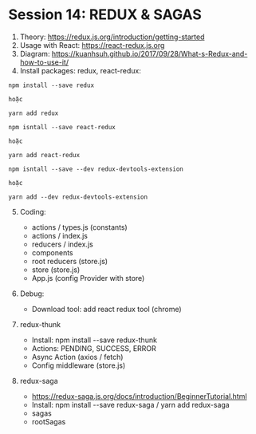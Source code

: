 # Session 14: REDUX & SAGAS

1. Theory: https://redux.js.org/introduction/getting-started
2. Usage with React: https://react-redux.js.org
3. Diagram: https://kuanhsuh.github.io/2017/09/28/What-s-Redux-and-how-to-use-it/
4. Install packages: redux, react-redux:

```
npm install --save redux

hoặc

yarn add redux
```

```
npm isntall --save react-redux

hoặc

yarn add react-redux
```

```
npm isntall --save --dev redux-devtools-extension

hoặc

yarn add --dev redux-devtools-extension
```

5. Coding:

   - actions / types.js (constants)
   - actions / index.js
   - reducers / index.js
   - components
   - root reducers (store.js)
   - store (store.js)
   - App.js (config Provider with store)

6. Debug:
   - Download tool: add react redux tool (chrome)
7. redux-thunk

   - Install: npm install --save redux-thunk
   - Actions: PENDING, SUCCESS, ERROR
   - Async Action (axios / fetch)
   - Config middleware (store.js)

8. redux-saga
   - https://redux-saga.js.org/docs/introduction/BeginnerTutorial.html
   - Install: npm install --save redux-saga / yarn add redux-saga
   - sagas
   - rootSagas
